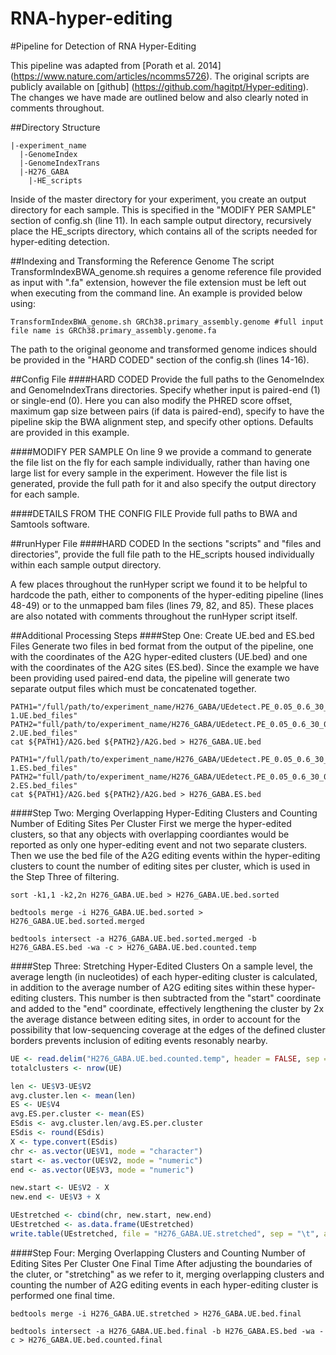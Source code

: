 # RNA-hyper-editing
#Pipeline for Detection of RNA Hyper-Editing

This pipeline was adapted from [Porath et al. 2014] (https://www.nature.com/articles/ncomms5726). The original scripts are publicly available on [github] (https://github.com/hagitpt/Hyper-editing). The changes we have made are outlined below and also clearly noted in comments throughout.

##Directory Structure

```
|-experiment_name
  |-GenomeIndex
  |-GenomeIndexTrans
  |-H276_GABA
    |-HE_scripts
```
Inside of the master directory for your experiment, you create an output directory for each sample. This is specified in the "MODIFY PER SAMPLE" section of config.sh (line 11). In each sample output directory, recursively place the HE_scripts directory, which contains all of the scripts needed for hyper-editing detection.

##Indexing and Transforming the Reference Genome
The script TransformIndexBWA_genome.sh requires a genome reference file provided as input with ".fa" extension, however the file extension must be left out when executing from the command line. An example is provided below using:
```
TransformIndexBWA_genome.sh GRCh38.primary_assembly.genome #full input file name is GRCh38.primary_assembly.genome.fa
```
The path to the original geonome and transformed genome indices should be provided in the "HARD CODED" section of the config.sh (lines 14-16).

##Config File
####HARD CODED
Provide the full paths to the GenomeIndex and GenomeIndexTrans directories. Specify whether input is paired-end (1) or single-end (0). Here you can also modify the PHRED score offset, maximum gap size between pairs (if data is paired-end), specify to have the pipeline skip the BWA alignment step, and specify other options. Defaults are provided in this example.

####MODIFY PER SAMPLE
On line 9 we provide a command to generate the file list on the fly for each sample individually, rather than having one large list for every sample in the experiment. However the file list is generated, provide the full path for it and also specify the output directory for each sample.

####DETAILS FROM THE CONFIG FILE
Provide full paths to BWA and Samtools software.

##runHyper File
####HARD CODED
In the sections "scripts" and "files and directories", provide the full file path to the HE_scripts housed individually within each sample output directory.

A few places throughout the runHyper script we found it to be helpful to hardcode the path, either to components of the hyper-editing pipeline (lines 48-49) or to the unmapped bam files (lines 79, 82, and 85). These places are also notated with comments throughout the runHyper script itself.

##Additional Processing Steps
####Step One: Create UE.bed and ES.bed Files
Generate two files in bed format from the output of the pipeline, one with the coordinates of the A2G hyper-edited clusters (UE.bed) and one with the coordinates of the A2G sites (ES.bed). Since the example we have been providing used paired-end data, the pipeline will generate two separate output files which must be concatenated together.

```
PATH1="/full/path/to/experiment_name/H276_GABA/UEdetect.PE_0.05_0.6_30_0.6_0.1_0.8_0.2/H276_GABA-1.UE.bed_files"
PATH2="full/path/to/experiment_name/H276_GABA/UEdetect.PE_0.05_0.6_30_0.6_0.1_0.8_0.2/H276_GABA-2.UE.bed_files"
cat ${PATH1}/A2G.bed ${PATH2}/A2G.bed > H276_GABA.UE.bed
```

```
PATH1="/full/path/to/experiment_name/H276_GABA/UEdetect.PE_0.05_0.6_30_0.6_0.1_0.8_0.2/H276_GABA-1.ES.bed_files"
PATH2="full/path/to/experiment_name/H276_GABA/UEdetect.PE_0.05_0.6_30_0.6_0.1_0.8_0.2/H276_GABA-2.ES.bed_files"
cat ${PATH1}/A2G.bed ${PATH2}/A2G.bed > H276_GABA.ES.bed
```

####Step Two: Merging Overlapping Hyper-Editing Clusters and Counting Number of Editing Sites Per Cluster
First we merge the hyper-edited clusters, so that any objects with overlapping coordiantes would be reported as only one hyper-editing event and not two separate clusters. Then we use the bed file of the A2G editing events within the hyper-editing clusters to count the number of editing sites per cluster, which is used in the Step Three of filtering.

```
sort -k1,1 -k2,2n H276_GABA.UE.bed > H276_GABA.UE.bed.sorted

bedtools merge -i H276_GABA.UE.bed.sorted > H276_GABA.UE.bed.sorted.merged

bedtools intersect -a H276_GABA.UE.bed.sorted.merged -b H276_GABA.ES.bed -wa -c > H276_GABA.UE.bed.counted.temp
```

####Step Three: Stretching Hyper-Edited Clusters
On a sample level, the average length (in nucleotides) of each hyper-editing cluster is calculated, in addition to the average number of A2G editing sites within these hyper-editing clusters. This number is then subtracted from the "start" coordinate and added to the "end" coordinate, effectively lengthening the cluster by 2x the average distance between editing sites, in order to account for the possibility that low-sequencing coverage at the edges of the defined cluster borders prevents inclusion of editing events resonably nearby.

```R
UE <- read.delim("H276_GABA.UE.bed.counted.temp", header = FALSE, sep = "\t")
totalclusters <- nrow(UE)

len <- UE$V3-UE$V2
avg.cluster.len <- mean(len)
ES <- UE$V4
avg.ES.per.cluster <- mean(ES)
ESdis <- avg.cluster.len/avg.ES.per.cluster
ESdis <- round(ESdis)
X <- type.convert(ESdis)
chr <- as.vector(UE$V1, mode = "character")
start <- as.vector(UE$V2, mode = "numeric")
end <- as.vector(UE$V3, mode = "numeric")

new.start <- UE$V2 - X
new.end <- UE$V3 + X

UEstretched <- cbind(chr, new.start, new.end)
UEstretched <- as.data.frame(UEstretched)
write.table(UEstretched, file = "H276_GABA.UE.stretched", sep = "\t", append = FALSE, quote = FALSE, col.names = FALSE, row.names = FALSE)

```

####Step Four: Merging Overlapping Clusters and Counting Number of Editing Sites Per Cluster One Final Time
After adjusting the boundaries of the cluter, or "stretching" as we refer to it, merging overlapping clusters and counting the number of A2G editing events in each hyper-editing cluster is performed one final time.

```
bedtools merge -i H276_GABA.UE.stretched > H276_GABA.UE.bed.final

bedtools intersect -a H276_GABA.UE.bed.final -b H276_GABA.ES.bed -wa -c > H276_GABA.UE.bed.counted.final

```
